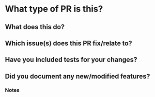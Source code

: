 <!--
Copyright (c) Abstract Machines
SPDX-License-Identifier: Apache-2.0
-->

<!--

Pull request title should be `AB-XXX - description` or `MG-XXX - description` or `NOISSUE - description` where XXX is the ID of the issue that this PR relate to. Please review the [CONTRIBUTING.md](https://github.com/absmach/.github/blob/main/CONTRIBUTING.md) file for detailed contributing guidelines.

For Work In Progress Pull Requests, please use the Draft PR feature, see https://github.blog/2019-02-14-introducing-draft-pull-requests/ for further details.

Please avoid force-pushing additional commits for a timely review/response if your PR already received reviews or comments.

- Provide tests for your changes.
- Use descriptive commit messages.
- Comment your code where appropriate.
- Squash your commits.
- Update any related documentation.
-->

# What type of PR is this?

<!--
This represents the type of PR you are submitting.

For example:
This is a bug fix because it fixes the following issue: #1234
This is a feature because it adds the following functionality: ...
This is a refactor because it changes the following functionality: ...
This is a documentation update because it updates the following documentation: ...
This is a dependency update because it updates the following dependencies: ...
This is an optimization because it improves the following functionality: ...
-->

## What does this do?

<!--
Please provide a brief description of what this PR is intended to do.
Include a List of any changes that modify/break current functionality.
-->

## Which issue(s) does this PR fix/relate to?

<!--
For pull requests that relate to or close an issue, please include them below.  We like to follow [Github's guidance on linking issues to pull requests](https://docs.github.com/en/issues/tracking-your-work-with-issues/linking-a-pull-request-to-an-issue).

For example, having the text: "Resolves #1234" would connect the current pull request to issue 1234.  And when we merge the pull request, GitHub will automatically close the issue.
-->

<!--
- Related Issue #
- Resolves #
-->

## Have you included tests for your changes?

<!--
If you have not included tests, please explain why.

For example:
Yes, I have included tests for my changes.
No, I have not included tests because I do not know how to.
-->

## Did you document any new/modified features?

<!--
If you have not included documentation, please explain why.

For example:
Yes, I have updated the documentation for the new feature.
No, I have not updated the documentation because I do not know how to.
-->

### Notes

<!--Please provide any additional information you feel is important.-->

